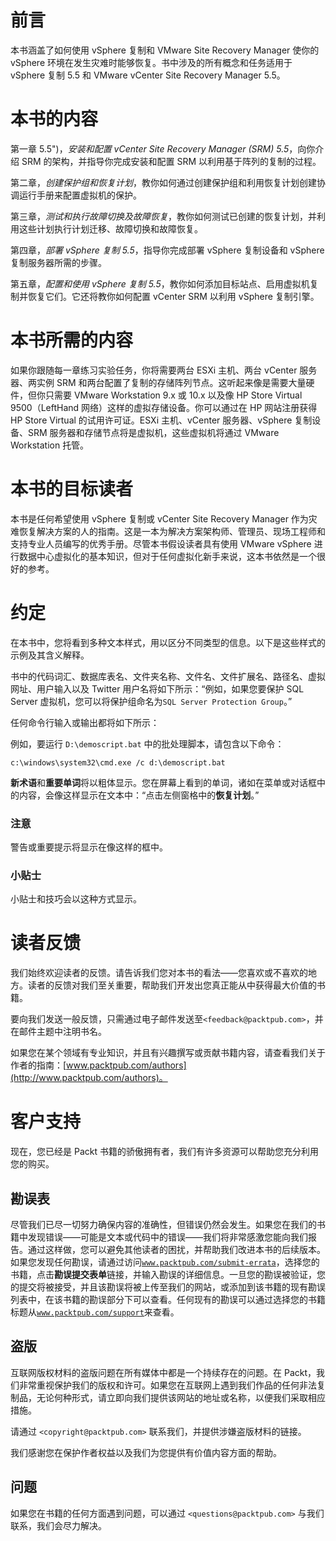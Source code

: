 # 前言

本书涵盖了如何使用 vSphere 复制和 VMware Site Recovery Manager 使你的 vSphere 环境在发生灾难时能够恢复。书中涉及的所有概念和任务适用于 vSphere 复制 5.5 和 VMware vCenter Site Recovery Manager 5.5。

# 本书的内容

第一章 5.5")，*安装和配置 vCenter Site Recovery Manager (SRM) 5.5*，向你介绍 SRM 的架构，并指导你完成安装和配置 SRM 以利用基于阵列的复制的过程。

第二章，*创建保护组和恢复计划*，教你如何通过创建保护组和利用恢复计划创建协调运行手册来配置虚拟机的保护。

第三章，*测试和执行故障切换及故障恢复*，教你如何测试已创建的恢复计划，并利用这些计划执行计划迁移、故障切换和故障恢复。

第四章，*部署 vSphere 复制 5.5*，指导你完成部署 vSphere 复制设备和 vSphere 复制服务器所需的步骤。

第五章，*配置和使用 vSphere 复制 5.5*，教你如何添加目标站点、启用虚拟机复制并恢复它们。它还将教你如何配置 vCenter SRM 以利用 vSphere 复制引擎。

# 本书所需的内容

如果你跟随每一章练习实验任务，你将需要两台 ESXi 主机、两台 vCenter 服务器、两实例 SRM 和两台配置了复制的存储阵列节点。这听起来像是需要大量硬件，但你只需要 VMware Workstation 9.x 或 10.x 以及像 HP Store Virtual 9500（LeftHand 网络）这样的虚拟存储设备。你可以通过在 HP 网站注册获得 HP Store Virtual 的试用许可证。ESXi 主机、vCenter 服务器、vSphere 复制设备、SRM 服务器和存储节点将是虚拟机，这些虚拟机将通过 VMware Workstation 托管。

# 本书的目标读者

本书是任何希望使用 vSphere 复制或 vCenter Site Recovery Manager 作为灾难恢复解决方案的人的指南。这是一本为解决方案架构师、管理员、现场工程师和支持专业人员编写的优秀手册。尽管本书假设读者具有使用 VMware vSphere 进行数据中心虚拟化的基本知识，但对于任何虚拟化新手来说，这本书依然是一个很好的参考。

# 约定

在本书中，您将看到多种文本样式，用以区分不同类型的信息。以下是这些样式的示例及其含义解释。

书中的代码词汇、数据库表名、文件夹名称、文件名、文件扩展名、路径名、虚拟网址、用户输入以及 Twitter 用户名将如下所示：“例如，如果您要保护 SQL Server 虚拟机，您可以将保护组命名为`SQL Server Protection Group`。”

任何命令行输入或输出都将如下所示：

例如，要运行 `D:\demoscript.bat` 中的批处理脚本，请包含以下命令：

```
c:\windows\system32\cmd.exe /c d:\demoscript.bat

```

**新术语**和**重要单词**将以粗体显示。您在屏幕上看到的单词，诸如在菜单或对话框中的内容，会像这样显示在文本中：“点击左侧窗格中的**恢复计划**。”

### 注意

警告或重要提示将显示在像这样的框中。

### 小贴士

小贴士和技巧会以这种方式显示。

# 读者反馈

我们始终欢迎读者的反馈。请告诉我们您对本书的看法——您喜欢或不喜欢的地方。读者的反馈对我们至关重要，帮助我们开发出您真正能从中获得最大价值的书籍。

要向我们发送一般反馈，只需通过电子邮件发送至`<feedback@packtpub.com>`，并在邮件主题中注明书名。

如果您在某个领域有专业知识，并且有兴趣撰写或贡献书籍内容，请查看我们关于作者的指南：[www.packtpub.com/authors](http://www.packtpub.com/authors)。

# 客户支持

现在，您已经是 Packt 书籍的骄傲拥有者，我们有许多资源可以帮助您充分利用您的购买。

## 勘误表

尽管我们已尽一切努力确保内容的准确性，但错误仍然会发生。如果您在我们的书籍中发现错误——可能是文本或代码中的错误——我们将非常感激您能向我们报告。通过这样做，您可以避免其他读者的困扰，并帮助我们改进本书的后续版本。如果您发现任何勘误，请通过访问[`www.packtpub.com/submit-errata`](http://www.packtpub.com/submit-errata)，选择您的书籍，点击**勘误提交表单**链接，并输入勘误的详细信息。一旦您的勘误被验证，您的提交将被接受，并且该勘误将被上传至我们的网站，或添加到该书籍的现有勘误列表中，在该书籍的勘误部分下可以查看。任何现有的勘误可以通过选择您的书籍标题从[`www.packtpub.com/support`](http://www.packtpub.com/support)来查看。

## 盗版

互联网版权材料的盗版问题在所有媒体中都是一个持续存在的问题。在 Packt，我们非常重视保护我们的版权和许可。如果您在互联网上遇到我们作品的任何非法复制品，无论何种形式，请立即向我们提供该网站的地址或名称，以便我们采取相应措施。

请通过 `<copyright@packtpub.com>` 联系我们，并提供涉嫌盗版材料的链接。

我们感谢您在保护作者权益以及我们为您提供有价值内容方面的帮助。

## 问题

如果您在书籍的任何方面遇到问题，可以通过 `<questions@packtpub.com>` 与我们联系，我们会尽力解决。
